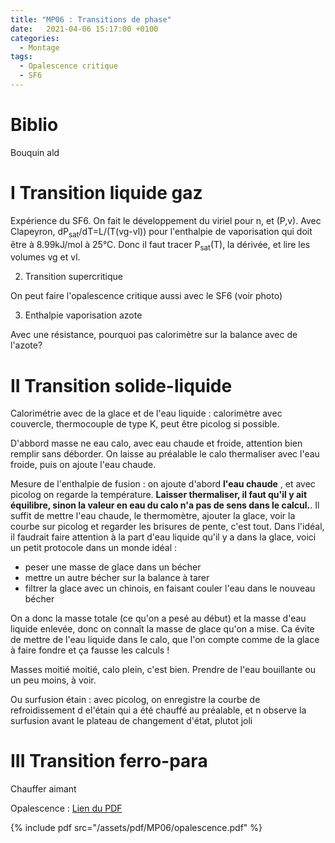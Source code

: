 ```yaml
---
title: "MP06 : Transitions de phase"
date:   2021-04-06 15:17:00 +0100
categories:
  - Montage
tags:
  - Opalescence critique
  - SF6
---
```

# Biblio
Bouquin ald

# I Transition liquide gaz
Expérience du SF6. On fait le développement du viriel pour n, et (P,v). Avec Clapeyron, dP<sub>sat</sub>/dT=L/(T(vg-vl)) pour l'enthalpie de vaporisation qui doit être à 8.99kJ/mol
 à 25°C. Donc il faut tracer P<sub>sat</sub>(T), la dérivée, et lire les volumes vg et vl.

2) Transition supercritique
 
 On peut faire l'opalescence critique aussi avec le SF6 (voir photo)

3) Enthalpie vaporisation azote

Avec une résistance, pourquoi pas calorimètre sur la balance avec de l'azote?

# II Transition solide-liquide
Calorimétrie avec de la glace et de l'eau liquide : calorimètre avec couvercle, thermocouple de type K, peut être picolog si possible.

D'abbord masse ne eau calo, avec eau chaude et froide, attention bien remplir sans déborder. On laisse au préalable le calo thermaliser avec l'eau froide, puis on ajoute l'eau chaude.

Mesure de l'enthalpie de fusion : on ajoute d'abord **l'eau chaude** , et avec picolog on regarde la température. **Laisser thermaliser, il faut qu'il y ait équilibre, sinon la valeur en eau du calo n'a pas de sens dans le calcul.**. Il suffit de mettre l'eau chaude, le thermomètre, ajouter la glace, voir la courbe sur picolog et regarder les brisures de pente, c'est tout. Dans l'idéal, il faudrait faire attention à la part d'eau liquide qu'il y a dans la glace, voici un petit protocole dans un monde idéal : 
- peser une masse de glace dans un bécher
- mettre un autre bécher sur la balance à tarer
- filtrer la glace avec un chinois, en faisant couler l'eau dans le nouveau bécher

On a donc la masse totale (ce qu'on a pesé au début) et la masse d'eau liquide enlevée, donc on connaît la masse de glace qu'on a mise. Ca évite de mettre de l'eau liquide dans le calo, que l'on compte comme de la glace à faire fondre et ça fausse les calculs ! 

Masses moitié moitié, calo plein, c'est bien. Prendre de l'eau bouillante ou un peu moins, à voir.

Ou surfusion étain : avec picolog, on enregistre la courbe de refroidissement d el'étain qui a été chauffé au préalable, et n observe la surfusion avant le plateau de changement d'état, plutot joli

# III Transition ferro-para
Chauffer aimant 

Opalescence : [Lien du PDF](/assets/pdf/MP06/opalescence.pdf)

{% include pdf src="/assets/pdf/MP06/opalescence.pdf" %}
